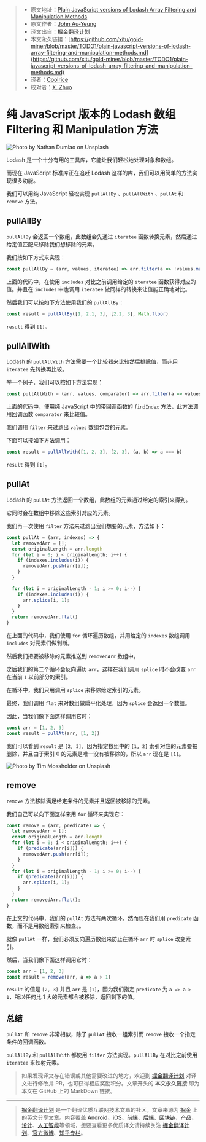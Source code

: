 > * 原文地址：[Plain JavaScript versions of Lodash Array Filtering and Manipulation Methods](https://medium.com/javascript-in-plain-english/plain-javascript-versions-of-lodash-array-filtering-and-manipulation-methods-2469e2c6a5fa)
> * 原文作者：[John Au-Yeung](https://medium.com/@hohanga)
> * 译文出自：[掘金翻译计划](https://github.com/xitu/gold-miner)
> * 本文永久链接：[https://github.com/xitu/gold-miner/blob/master/TODO1/plain-javascript-versions-of-lodash-array-filtering-and-manipulation-methods.md](https://github.com/xitu/gold-miner/blob/master/TODO1/plain-javascript-versions-of-lodash-array-filtering-and-manipulation-methods.md)
> * 译者：[Coolrice](https://github.com/CoolRice)
> * 校对者：[X. Zhuo](https://github.com/z0gSh1u)

# 纯 JavaScript 版本的 Lodash 数组 Filtering 和 Manipulation 方法

![Photo by [Nathan Dumlao](https://unsplash.com/@nate_dumlao?utm_source=medium&utm_medium=referral) on [Unsplash](https://unsplash.com?utm_source=medium&utm_medium=referral)](https://cdn-images-1.medium.com/max/13440/0*D1uL9uNDvEenTo3Z)

Lodash 是一个十分有用的工具库，它能让我们轻松地处理对象和数组。

而现在 JavaScript 标准库正在追赶 Lodash 这样的库，我们可以用简单的方法实现很多功能。

我们可以用纯 JavaScript 轻松实现 `pullAllBy` 、`pullAllWith` 、`pullAt` 和 `remove` 方法。

## pullAllBy

`pullAllBy` 会返回一个数组，此数组会先通过 `iteratee` 函数转换元素，然后通过给定值匹配来移除我们想移除的元素。

我们按如下方式来实现：

```js
const pullAllBy = (arr, values, iteratee) => arr.filter(a => !values.map(iteratee).includes(iteratee(a)))
```

上面的代码中，在使用 `includes` 对比之前调用给定的 `iteratee` 函数获得对应的值。并且在 `includes` 中也调用 `iteratee` 做同样的转换来让值能正确地对比。

然后我们可以按如下方法使用我们的 `pullAllBy`：

```js
const result = pullAllBy([1, 2.1, 3], [2.2, 3], Math.floor)
```

`result` 得到 `[1]`。

## pullAllWith

Lodash 的 `pullAllWith` 方法需要一个比较器来比较然后排除值，而非用 `iteratee` 先转换再比较。

举一个例子，我们可以按如下方法实现：

```js
const pullAllWith = (arr, values, comparator) => arr.filter(a => values.findIndex((v) => comparator(a, v)) === -1)
```

上面的代码中，使用纯 JavaScript 中的带回调函数的 `findIndex` 方法，此方法调用回调函数 `comparator` 来比较值。

我们调用 `filter` 来过滤出 `values` 数组包含的元素。

下面可以按如下方法调用：

```js
const result = pullAllWith([1, 2, 3], [2, 3], (a, b) => a === b)
```

`result` 得到 `[1]`。

## pullAt

Lodash 的 `pullAt` 方法返回一个数组，此数组的元素通过给定的索引来得到。

它同时会在数组中移除这些索引对应的元素。

我们再一次使用 `filter` 方法来过滤出我们想要的元素，方法如下：

```js
const pullAt = (arr, indexes) => {
  let removedArr = [];
  const originalLength = arr.length
  for (let i = 0; i < originalLength; i++) {
    if (indexes.includes(i)) {
      removedArr.push(arr[i]);
    }
  }

  for (let i = originalLength - 1; i >= 0; i--) {
    if (indexes.includes(i)) {
      arr.splice(i, 1);
    }
  }
  return removedArr.flat()
}
```

在上面的代码中，我们使用 `for` 循环遍历数组，并用给定的 `indexes` 数组调用 `includes` 对元素们做判断。

然后我们把要被移除的元素推送到 `removedArr` 数组中。

之后我们的第二个循环会反向遍历 `arr`，这样在我们调用 `splice` 时不会改变 `arr` 在当前 `i` 以前部分的索引。

在循环中，我们只用调用 `splice` 来移除给定索引的元素。

最终，我们调用 `flat` 来对数组做扁平化处理，因为 `splice` 会返回一个数组。

因此，当我们像下面这样调用它时：

```js
const arr = [1, 2, 3]
const result = pullAt(arr, [1, 2])
```

我们可以看到 `result` 是 `[2, 3]`，因为指定数组中的 `[1, 2]` 索引对应的元素要被删除，并且由于索引 0 的元素是唯一没有被移除的，所以 `arr` 现在是 `[1]`。

![Photo by [Tim Mossholder](https://unsplash.com/@timmossholder?utm_source=medium&utm_medium=referral) on [Unsplash](https://unsplash.com?utm_source=medium&utm_medium=referral)](https://cdn-images-1.medium.com/max/16384/0*3y4v9xXTGABfhW8F)

## remove

`remove` 方法移除满足给定条件的元素并且返回被移除的元素。

我们自己可以向下面这样来用 `for` 循环来实现它：

```js
const remove = (arr, predicate) => {
  let removedArr = [];
  const originalLength = arr.length
  for (let i = 0; i < originalLength; i++) {
    if (predicate(arr[i])) {
      removedArr.push(arr[i]);
    }
  }
  for (let i = originalLength - 1; i >= 0; i--) {
    if (predicate(arr[i])) {
      arr.splice(i, 1);
    }
  }
  return removedArr.flat();
}
```

在上文的代码中，我们的 `pullAt` 方法有两次循环。然而现在我们用 `predicate` 函数，而不是用数组索引来检查。。

就像 `pullAt` 一样，我们必须反向遍历数组来防止在循环 `arr` 时 `splice` 改变索引。

然后，当我们像下面这样调用它时：

```js
const arr = [1, 2, 3]
const result = remove(arr, a => a > 1)
```

`result` 的值是 `[2, 3]` 并且 `arr` 是 `[1]`，因为我们指定 `predicate` 为 `a => a > 1`，所以任何比 1 大的元素都会被移除，返回剩下的值。

## 总结

`pullAt` 和 `remove` 非常相似，除了 `pullAt` 接收一组索引而 `remove` 接收一个指定条件的回调函数。

`pullAllBy` 和 `pullAllWith` 都使用 `filter` 方法实现。`pullAllBy` 在对比之前使用 `iteratee` 来映射元素。

> 如果发现译文存在错误或其他需要改进的地方，欢迎到 [掘金翻译计划](https://github.com/xitu/gold-miner) 对译文进行修改并 PR，也可获得相应奖励积分。文章开头的 **本文永久链接** 即为本文在 GitHub 上的 MarkDown 链接。

---

> [掘金翻译计划](https://github.com/xitu/gold-miner) 是一个翻译优质互联网技术文章的社区，文章来源为 [掘金](https://juejin.im) 上的英文分享文章。内容覆盖 [Android](https://github.com/xitu/gold-miner#android)、[iOS](https://github.com/xitu/gold-miner#ios)、[前端](https://github.com/xitu/gold-miner#前端)、[后端](https://github.com/xitu/gold-miner#后端)、[区块链](https://github.com/xitu/gold-miner#区块链)、[产品](https://github.com/xitu/gold-miner#产品)、[设计](https://github.com/xitu/gold-miner#设计)、[人工智能](https://github.com/xitu/gold-miner#人工智能)等领域，想要查看更多优质译文请持续关注 [掘金翻译计划](https://github.com/xitu/gold-miner)、[官方微博](http://weibo.com/juejinfanyi)、[知乎专栏](https://zhuanlan.zhihu.com/juejinfanyi)。
